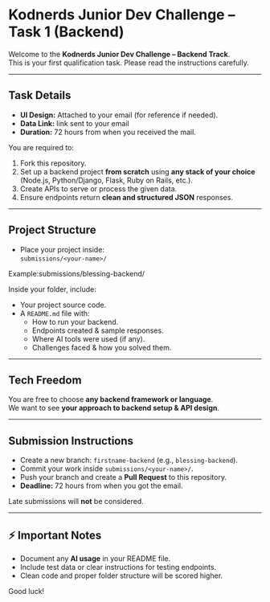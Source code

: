 # Kodnerds Junior Dev Challenge – Task 1 (Backend)

Welcome to the **Kodnerds Junior Dev Challenge – Backend Track**.  
This is your first qualification task. Please read the instructions carefully.

---

## Task Details

- **UI Design:** Attached to your email (for reference if needed).
- **Data Link:** link sent to your email
- **Duration:** 72 hours from when you received the mail.

You are required to:

1. Fork this repository.
2. Set up a backend project **from scratch** using **any stack of your choice**  
   (Node.js, Python/Django, Flask, Ruby on Rails, etc.).
3. Create APIs to serve or process the given data.
4. Ensure endpoints return **clean and structured JSON** responses.

---

## Project Structure

- Place your project inside:  
  `submissions/<your-name>/`

Example:submissions/blessing-backend/

Inside your folder, include:

- Your project source code.
- A `README.md` file with:
  - How to run your backend.
  - Endpoints created & sample responses.
  - Where AI tools were used (if any).
  - Challenges faced & how you solved them.

---

## Tech Freedom

You are free to choose **any backend framework or language**.  
We want to see **your approach to backend setup & API design**.

---

## Submission Instructions

- Create a new branch: `firstname-backend` (e.g., `blessing-backend`).
- Commit your work inside `submissions/<your-name>/`.
- Push your branch and create a **Pull Request** to this repository.
- **Deadline:** 72 hours from when you got the email.

Late submissions will **not** be considered.

---

## ⚡ Important Notes

- Document any **AI usage** in your README file.
- Include test data or clear instructions for testing endpoints.
- Clean code and proper folder structure will be scored higher.

Good luck!
